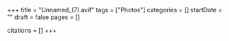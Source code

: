 +++
title = "Unnamed_(7).avif"
tags = ["Photos"]
categories = []
startDate = ""
draft = false
pages = []

citations = []
+++
